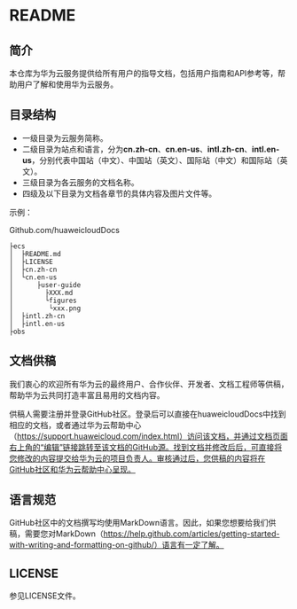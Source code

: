 # README<a name="ZH-CN_TOPIC_0142151910"></a>

## 简介<a name="section134961028153911"></a>

本仓库为华为云服务提供给所有用户的指导文档，包括用户指南和API参考等，帮助用户了解和使用华为云服务。

## 目录结构<a name="section10299284119"></a>

-   一级目录为云服务简称。
-   二级目录为站点和语言，分为**cn.zh-cn**、**cn.en-us**、**intl.zh-cn**、**intl.en-us**，分别代表中国站（中文）、中国站（英文）、国际站（中文）和国际站（英文）。
-   三级目录为各云服务的文档名称。
-   四级及以下目录为文档各章节的具体内容及图片文件等。

示例：

Github.com/huaweicloudDocs

```
├ecs
│  ├README.md
│  ├LICENSE
│  ├cn.zh-cn
│  └cn.en-us
│      ├user-guide
│        ├XXX.md
│        └figures
│         └xxx.png
│  ├intl.zh-cn
│  ├intl.en-us
├obs
```

## 文档供稿<a name="section1487012210419"></a>

我们衷心的欢迎所有华为云的最终用户、合作伙伴、开发者、文档工程师等供稿，帮助华为云共同打造丰富且易用的文档内容。

供稿人需要注册并登录GitHub社区。登录后可以直接在huaweicloudDocs中找到相应的文档，或者通过华为云帮助中心（https://support.huaweicloud.com/index.html）访问该文档，并通过文档页面右上角的“编辑”链接跳转至该文档的GitHub源。找到文档并修改后后，可直接将您修改的内容提交给华为云的项目负责人。审核通过后，您供稿的内容将在GitHub社区和华为云帮助中心呈现。

## 语言规范<a name="section19476332413"></a>

GitHub社区中的文档撰写均使用MarkDown语言。因此，如果您想要给我们供稿，需要您对MarkDown（https://help.github.com/articles/getting-started-with-writing-and-formatting-on-github/）语言有一定了解。

## LICENSE<a name="section61898444412"></a>

参见LICENSE文件。

